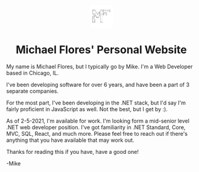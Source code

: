 
<p align="center">
  <a href="">
    <img alt="Mike Flores" src="src/images/MF-Logo-v1-white-outline.png" width="60" />
  </a>
</p>
<h1 align="center">
  Michael Flores' Personal Website
</h1>

<p>My name is Michael Flores, but I typically go by Mike. I'm a Web Developer based in Chicago, IL. </p>

<p> I've been developing software for over 6 years, and have been a part of 3 separate companies.</p> 
<p> For the most part, I've been developing in the .NET stack, but I'd say I'm fairly proficient in JavaScript as well. Not the best, but I get by :). </p>

<p> As of 2-5-2021, I'm available for work. I'm looking form a mid-senior level .NET web developer position. I've got familiarity in .NET Standard, Core, MVC, SQL, React, and much more. Please feel free to reach out if there's anything
that you have available that may work out.</p>

<p>Thanks for reading this if you have, have a good one!</p>

<p>-Mike</p>

